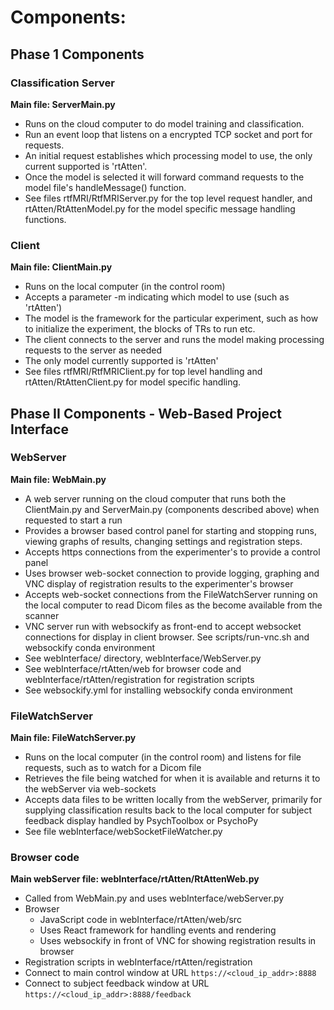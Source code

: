 # Components:

## Phase 1 Components
### Classification Server
**Main file: ServerMain.py**<br>
- Runs on the cloud computer to do model training and classification.
- Run an event loop that listens on a encrypted TCP socket and port for requests.
- An initial request establishes which processing model to use, the only current supported is 'rtAtten'.
- Once the model is selected it will forward command requests to the model file's handleMessage() function.
- See files rtfMRI/RtfMRIServer.py for the top level request handler, and rtAtten/RtAttenModel.py for the model specific message handling functions.

### Client
**Main file: ClientMain.py**<br>
- Runs on the local computer (in the control room)
- Accepts a parameter -m indicating which model to use (such as 'rtAtten')
- The model is the framework for the particular experiment, such as how to initialize the experiment, the blocks of TRs to run etc.
- The client connects to the server and runs the model making processing requests to the server as needed
- The only model currently supported is 'rtAtten'
- See files rtfMRI/RtfMRIClient.py for top level handling and rtAtten/RtAttenClient.py for model specific handling.

## Phase II Components - Web-Based Project Interface
### WebServer
**Main file: WebMain.py**<br>
- A web server running on the cloud computer that runs both the ClientMain.py and ServerMain.py (components described above) when requested to start a run
- Provides a browser based control panel for starting and stopping runs, viewing graphs of results, changing settings and registration steps.
- Accepts https connections from the experimenter's to provide a control panel
- Uses browser web-socket connection to provide logging, graphing and VNC display of registration results to the experimenter's browser
- Accepts web-socket connections from the FileWatchServer running on the local computer to read Dicom files as the become available from the scanner
- VNC server run with websockify as front-end to accept websocket connections for display in client browser. See scripts/run-vnc.sh and websockify conda environment
- See webInterface/ directory, webInterface/WebServer.py
- See webInterface/rtAtten/web for browser code and webInterface/rtAtten/registration for registration scripts
- See websockify.yml for installing websockify conda environment


### FileWatchServer
**Main file: FileWatchServer.py**<br>
- Runs on the local computer (in the control room) and listens for file requests, such as to watch for a Dicom file
- Retrieves the file being watched for when it is available and returns it to the webServer via web-sockets
- Accepts data files to be written locally from the webServer, primarily for supplying classification results back to the local computer for subject feedback display handled by PsychToolbox or PsychoPy
- See file webInterface/webSocketFileWatcher.py


### Browser code
**Main webServer file: webInterface/rtAtten/RtAttenWeb.py**<br>
- Called from WebMain.py and uses webInterface/webServer.py
- Browser
    - JavaScript code in webInterface/rtAtten/web/src
    - Uses React framework for handling events and rendering
    - Uses websockify in front of VNC for showing registration results in browser
- Registration scripts in webInterface/rtAtten/registration
- Connect to main control window at URL ```https://<cloud_ip_addr>:8888```
- Connect to subject feedback window at URL ```https://<cloud_ip_addr>:8888/feedback```
